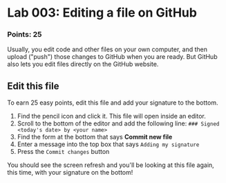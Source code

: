 # Lab 003: Editing a file on GitHub

### Points: 25

Usually, you edit code and other files on your own computer, and then upload
("push") those changes to GitHub when you are ready. But GitHub also lets
you edit files directly on the GitHub website.

## Edit this file

To earn 25 easy points, edit this file and add your signature to the bottom.

1. Find the pencil icon and click it. This file will open inside an editor.
2. Scroll to the bottom of the editor and add the following line:
   `### Signed <today's date> by <your name>`
3. Find the form at the bottom that says **Commit new file**
4. Enter a message into the top box that says `Adding my signature`
5. Press the `Commit changes` button

You should see the screen refresh and you'll be looking at this file again,
this time, with your signature on the bottom!

